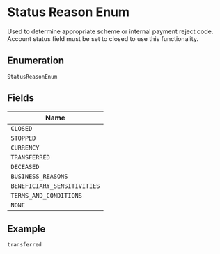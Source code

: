 
# Status Reason Enum

Used to determine appropriate scheme or internal payment reject code. Account status field must be set to closed to use this functionality.

## Enumeration

`StatusReasonEnum`

## Fields

| Name |
|  --- |
| `CLOSED` |
| `STOPPED` |
| `CURRENCY` |
| `TRANSFERRED` |
| `DECEASED` |
| `BUSINESS_REASONS` |
| `BENEFICIARY_SENSITIVITIES` |
| `TERMS_AND_CONDITIONS` |
| `NONE` |

## Example

```
transferred
```

